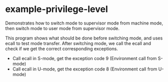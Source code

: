 # example-privilege-level

Demonstrates how to switch mode to supervisor mode from machine mode,
then switch mode to user mode from supervisor mode.

This program shows what should be done before switching mode, and
uses ecall to test mode transfer. After switching mode, we call the
ecall and check if we get the correct corresponding exceptions.
- Call ecall in S-mode, get the exception code 9 (Environment call from S-mode)
- Call ecall in U-mode, get the exception code 8 (Environment call from U-mode)
